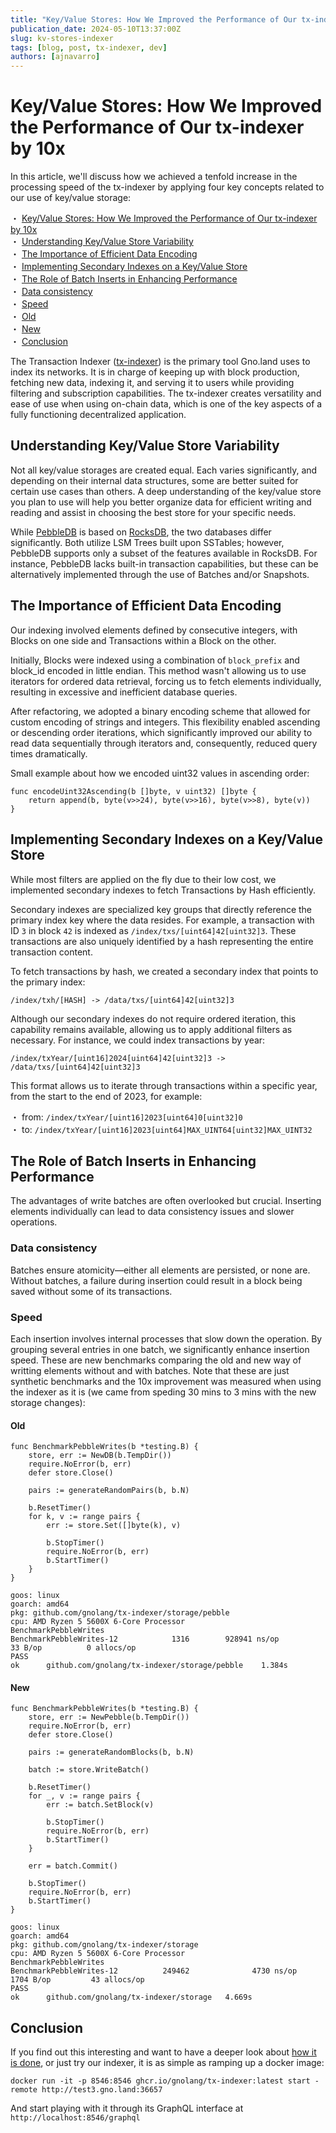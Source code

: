 ```yaml
---
title: "Key/Value Stores: How We Improved the Performance of Our tx-indexer by 10x"
publication_date: 2024-05-10T13:37:00Z
slug: kv-stores-indexer
tags: [blog, post, tx-indexer, dev]
authors: [ajnavarro]
---
```


# Key/Value Stores: How We Improved the Performance of Our tx-indexer by 10x

In this article, we'll discuss how we achieved a tenfold increase in the processing speed of the tx-indexer by applying four key concepts related to our use of key/value storage:

・ [Key/Value Stores: How We Improved the Performance of Our tx-indexer by 10x](#keyvalue-stores-how-we-improved-the-performance-of-our-tx-indexer-by-10x)  
  ・ [Understanding Key/Value Store Variability](#understanding-keyvalue-store-variability)  
  ・ [The Importance of Efficient Data Encoding](#the-importance-of-efficient-data-encoding)  
  ・ [Implementing Secondary Indexes on a Key/Value Store](#implementing-secondary-indexes-on-a-keyvalue-store)  
  ・ [The Role of Batch Inserts in Enhancing Performance](#the-role-of-batch-inserts-in-enhancing-performance)  
    ・ [Data consistency](#data-consistency)  
    ・ [Speed](#speed)  
      ・ [Old](#old)  
      ・ [New](#new)  
  ・ [Conclusion](#conclusion)  

The Transaction Indexer ([tx-indexer](https://github.com/gnolang/tx-indexer)) is the primary tool Gno.land uses to index its networks. It is in charge of keeping up with block production, fetching new data, indexing it, and serving it to users while providing filtering and subscription capabilities. The tx-indexer creates versatility and ease of use when using on-chain data, which is one of the key aspects of a fully functioning decentralized application.

## Understanding Key/Value Store Variability

Not all key/value storages are created equal. Each varies significantly, and depending on their internal data structures, some are better suited for certain use cases than others. A deep understanding of the key/value store you plan to use will help you better organize data for efficient writing and reading and assist in choosing the best store for your specific needs.

While [PebbleDB](https://github.com/cockroachdb/pebble) is based on [RocksDB](https://github.com/facebook/rocksdb/wiki/RocksDB-Overview), the two databases differ significantly. Both utilize LSM Trees built upon SSTables; however, PebbleDB supports only a subset of the features available in RocksDB. For instance, PebbleDB lacks built-in transaction capabilities, but these can be alternatively implemented through the use of Batches and/or Snapshots.

## The Importance of Efficient Data Encoding

Our indexing involved elements defined by consecutive integers, with Blocks on one side and Transactions within a Block on the other.

Initially, Blocks were indexed using a combination of `block_prefix` and block_id encoded in little endian. This method wasn't allowing us to use iterators for ordered data retrieval, forcing us to fetch elements individually, resulting in excessive and inefficient database queries.

After refactoring, we adopted a binary encoding scheme that allowed for custom encoding of strings and integers. This flexibility enabled ascending or descending order iterations, which significantly improved our ability to read data sequentially through iterators and, consequently, reduced query times dramatically.

Small example about how we encoded uint32 values in ascending order:

```go!
func encodeUint32Ascending(b []byte, v uint32) []byte {
	return append(b, byte(v>>24), byte(v>>16), byte(v>>8), byte(v))
}
```

## Implementing Secondary Indexes on a Key/Value Store

While most filters are applied on the fly due to their low cost, we implemented secondary indexes to fetch Transactions by Hash efficiently.

Secondary indexes are specialized key groups that directly reference the primary index key where the data resides. For example, a transaction with ID `3` in block `42` is indexed as `/index/txs/[uint64]42[uint32]3`. These transactions are also uniquely identified by a hash representing the entire transaction content.

To fetch transactions by hash, we created a secondary index that points to the primary index:

`/index/txh/[HASH] -> /data/txs/[uint64]42[uint32]3`  

Although our secondary indexes do not require ordered iteration, this capability remains available, allowing us to apply additional filters as necessary. For instance, we could index transactions by year:

`/index/txYear/[uint16]2024[uint64]42[uint32]3 -> /data/txs/[uint64]42[uint32]3`

This format allows us to iterate through transactions within a specific year, from the start to the end of 2023, for example:

・ from: `/index/txYear/[uint16]2023[uint64]0[uint32]0`  
・ to: `/index/txYear/[uint16]2023[uint64]MAX_UINT64[uint32]MAX_UINT32`  

## The Role of Batch Inserts in Enhancing Performance

The advantages of write batches are often overlooked but crucial. Inserting elements individually can lead to data consistency issues and slower operations.

### Data consistency

Batches ensure atomicity—either all elements are persisted, or none are. Without batches, a failure during insertion could result in a block being saved without some of its transactions.

### Speed

Each insertion involves internal processes that slow down the operation. By grouping several entries in one batch, we significantly enhance insertion speed. These are new benchmarks comparing the old and new way of writting elements without and with batches. Note that these are just synthetic benchmarks and the 10x improvement was measured when using the indexer as it is (we came from speding 30 mins to 3 mins with the new storage changes):

#### Old

```go!
func BenchmarkPebbleWrites(b *testing.B) {
	store, err := NewDB(b.TempDir())
	require.NoError(b, err)
	defer store.Close()

	pairs := generateRandomPairs(b, b.N)

	b.ResetTimer()
	for k, v := range pairs {
		err := store.Set([]byte(k), v)

		b.StopTimer()
		require.NoError(b, err)
		b.StartTimer()
	}
}
```

```
goos: linux
goarch: amd64
pkg: github.com/gnolang/tx-indexer/storage/pebble
cpu: AMD Ryzen 5 5600X 6-Core Processor
BenchmarkPebbleWrites
BenchmarkPebbleWrites-12    	    1316	    928941 ns/op	      33 B/op	       0 allocs/op
PASS
ok  	github.com/gnolang/tx-indexer/storage/pebble	1.384s
```

#### New

```go!
func BenchmarkPebbleWrites(b *testing.B) {
	store, err := NewPebble(b.TempDir())
	require.NoError(b, err)
	defer store.Close()

	pairs := generateRandomBlocks(b, b.N)

	batch := store.WriteBatch()

	b.ResetTimer()
	for _, v := range pairs {
		err := batch.SetBlock(v)

		b.StopTimer()
		require.NoError(b, err)
		b.StartTimer()
	}

	err = batch.Commit()

	b.StopTimer()
	require.NoError(b, err)
	b.StartTimer()
}
```

```
goos: linux
goarch: amd64
pkg: github.com/gnolang/tx-indexer/storage
cpu: AMD Ryzen 5 5600X 6-Core Processor
BenchmarkPebbleWrites
BenchmarkPebbleWrites-12          249462              4730 ns/op            1704 B/op         43 allocs/op
PASS
ok      github.com/gnolang/tx-indexer/storage   4.669s
```

## Conclusion

If you find out this interesting and want to have a deeper look about [how it is done](https://github.com/gnolang/tx-indexer/tree/main/storage), or just try our indexer, it is as simple as ramping up a docker image:

```
docker run -it -p 8546:8546 ghcr.io/gnolang/tx-indexer:latest start -remote http://test3.gno.land:36657
```

And start playing with it through its GraphQL interface at `http://localhost:8546/graphql`
